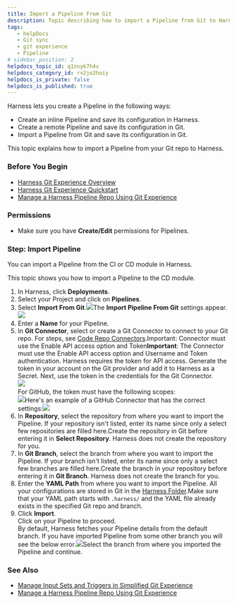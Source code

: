 ```yaml
---
title: Import a Pipeline From Git
description: Topic describing how to import a Pipeline from Git to Harness.
tags: 
   - helpDocs
   - Git sync
   - git experience
   - Pipeline
# sidebar_position: 2
helpdocs_topic_id: q1nnyk7h4v
helpdocs_category_id: rv2jo2hoiy
helpdocs_is_private: false
helpdocs_is_published: true
---
```


Harness lets you create a Pipeline in the following ways:

* Create an inline Pipeline and save its configuration in Harness.
* Create a remote Pipeline and save its configuration in Git.
* Import a Pipeline from Git and save its configuration in Git.

This topic explains how to import a Pipeline from your Git repo to Harness.

### Before You Begin

* [Harness Git Experience Overview](/article/xl028jo9jk-git-experience-overview)
* [Harness Git Experience Quickstart​](/article/grfeel98am-configure-git-experience-for-harness-entities)
* [Manage a Harness Pipeline Repo Using Git Experience](/article/5nz7j3e1yc-manage-a-harness-pipeline-repo-using-git-experience)

### Permissions

* Make sure you have **Create/Edit** permissions for Pipelines.

### Step: Import Pipeline

You can import a Pipeline from the CI or CD module in Harness.

This topic shows you how to import a Pipeline to the CD module.

1. In Harness, click **Deployments**.
2. Select your Project and click on **Pipelines**.
3. Select **Import From Git**.![](https://files.helpdocs.io/kw8ldg1itf/articles/q1nnyk7h4v/1657547262527/screenshot-2022-07-06-at-11-47-45-am.png)The **Import Pipeline From Git** settings appear.![](https://files.helpdocs.io/kw8ldg1itf/articles/q1nnyk7h4v/1657609330124/screenshot-2022-07-12-at-12-31-29-pm.png)
4. Enter a **Name** for your Pipeline.
5. In **Git Connector**, select or create a Git Connector to connect to your Git repo. For steps, see [Code Repo Connectors](/category/xyexvcc206-ref-source-repo-provider).Important: Connector must use the Enable API access option and Token**Important**: The Connector must use the Enable API access option and Username and Token authentication. Harness requires the token for API access. Generate the token in your account on the Git provider and add it to Harness as a Secret. Next, use the token in the credentials for the Git Connector.​  
![](https://files.helpdocs.io/i5nl071jo5/articles/grfeel98am/1654228978563/git-hub-connector.png)  
For GitHub, the token must have the following scopes:  
![](https://files.helpdocs.io/i5nl071jo5/articles/grfeel98am/1654230836471/githubpatscope.png)Here's an example of a GitHub Connector that has the correct settings:​![](https://files.helpdocs.io/i5nl071jo5/articles/grfeel98am/1654231477325/git-hub-connector.png)
6. In **Repository**, select the repository from where you want to import the Pipeline. If your repository isn't listed, enter its name since only a select few repositories are filled here.Create the repository in Git before entering it in **Select Repository**. Harness does not create the repository for you.
7. In **Git Branch**, select the branch from where you want to import the Pipeline. If your branch isn't listed, enter its name since only a select few branches are filled here.Create the branch in your repository before entering it in **Git Branch**. Harness does not create the branch for you.
8. Enter the **YAML Path** from where you want to import the Pipeline. All your configurations are stored in Git in the [Harness Folder](/article/utikdyxgfz-harness-git-experience-overview#harness_folder).Make sure that your YAML path starts with `.harness/` and the YAML file already exists in the specified Git repo and branch.
9. Click **Import**.  
Click on your Pipeline to proceed.  
By default, Harness fetches your Pipeline details from the default branch. If you have imported Pipeline from some other branch you will see the below error.![](https://files.helpdocs.io/kw8ldg1itf/articles/q1nnyk7h4v/1657704761073/screenshot-2022-07-12-at-2-05-37-pm.png)Select the branch from where you imported the Pipeline and continue.

### See Also

* [Manage Input Sets and Triggers in Simplified Git Experience​](https://docs.harness.io/article/8tdwp6ntwz)
* [Manage a Harness Pipeline Repo Using Git Experience](/article/5nz7j3e1yc-manage-a-harness-pipeline-repo-using-git-experience)

